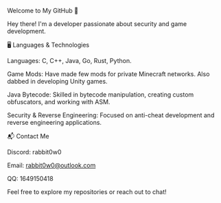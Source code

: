 Welcome to My GitHub 👋

Hey there! I'm a developer passionate about security and game development.

🖥️ Languages & Technologies

Languages: C, C++, Java, Go, Rust, Python.

Game Mods: Have made few mods for private Minecraft networks. Also dabbed in developing Unity games.

Java Bytecode: Skilled in bytecode manipulation, creating custom obfuscators, and working with ASM.

Security & Reverse Engineering: Focused on anti-cheat development and reverse engineering applications.


📬 Contact Me

Discord: rabbit0w0

Email: rabbit0w0@outlook.com

QQ: 1649150418


Feel free to explore my repositories or reach out to chat!
